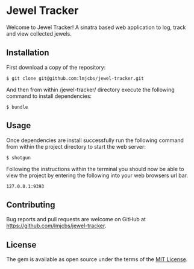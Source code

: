 # Jewel Tracker

Welcome to Jewel Tracker! A sinatra based web application to log, track and view collected jewels.

## Installation

First download a copy of the repository:

    $ git clone git@github.com:lmjcbs/jewel-tracker.git

And then from within /jewel-tracker/ directory execute the following command to install dependencies:

    $ bundle

## Usage

Once dependencies are install successfully run the following command from within the project directory to start the web server:

    $ shotgun

Following the instructions within the terminal you should now be able to view the project by entering the following into your web browsers url bar.


    127.0.0.1:9393

## Contributing

Bug reports and pull requests are welcome on GitHub at https://github.com/lmjcbs/jewel-tracker.

## License

The gem is available as open source under the terms of the [MIT License](https://opensource.org/licenses/MIT).
